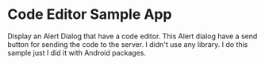 # Code Editor Sample App
Display an Alert Dialog that have a code editor. This Alert dialog have a send button for sending the code to the server.
I didn't use any library. I do this sample just I did it with Android packages.

